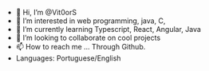 - 👋 Hi, I’m @Vit0orS
- 👀 I’m interested in web programming, java, C,
- 🌱 I’m currently learning Typescript, React, Angular, Java
- 💞️ I’m looking to collaborate on cool projects
- 📫 How to reach me ... Through Github.
- Languages: Portuguese/English

<!---
Vit0orS/Vit0orS is a ✨ special ✨ repository because its `README.md` (this file) appears on your GitHub profile.
You can click the Preview link to take a look at your changes.
--->

